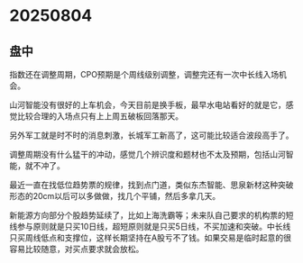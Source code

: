 # 20250804

## 盘中

指数还在调整周期，CPO预期是个周线级别调整，调整完还有一次中长线入场机会。

山河智能没有很好的上车机会，今天目前是换手板，最早水电站看好的就是它，感觉比较合理的入场点只有上上周五破板回落那天。

另外军工就是时不时的消息刺激，长城军工新高了，这可能比较适合波段高手了。

调整周期没有什么猛干的冲动，感觉几个辨识度和题材也不太及预期，包括山河智能，就不冲了。

最近一直在找低位趋势票的规律，找到点门道，类似东杰智能、思泉新材这种突破形态的20cm以后可以多做做，找几个平铺，然后多拿几天。

新能源方向部分个股趋势延续了，比如上海洗霸等；未来队自己要求的机构票的短线参与原则就是只买10日线，超短原则就是只买5日线，不买加速和突破。中长线只买周线低点和支撑位，这样长期坚持在A股亏不了钱。如果交易是临时起意的很容易比较随意，对买点要求就会放松。

